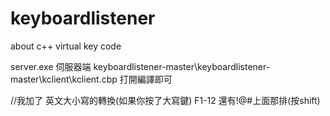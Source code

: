 # keyboardlistener
about c++ virtual key code 





server.exe 伺服器端
keyboardlistener-master\keyboardlistener-master\kclient\kclient.cbp 打開編譯即可

//我加了 英文大小寫的轉換(如果你按了大寫鍵)  F1-12 還有!@#上面那排(按shift)
